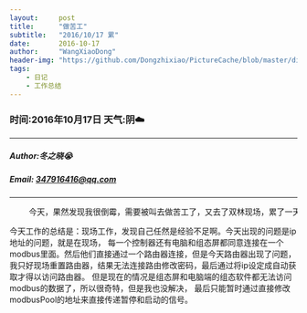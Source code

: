 ```yaml
---
layout:     post
title:      "做苦工"
subtitle:   "2016/10/17 累"
date:       2016-10-17
author:     "WangXiaoDong"
header-img: "https://github.com/Dongzhixiao/PictureCache/blob/master/diaryPic/20161017.jpg?raw=true"
tags:
    - 日记
    - 工作总结
---
```


### 时间:2016年10月17日 天气:阴:cloud:
-----
#####   Author:冬之晓:sob:
#####   Email: 347916416@qq.com
----------

<pre>
    今天，果然发现我很倒霉，需要被叫去做苦工了，又去了双林现场，累了一天，回来都8点多了，哎，真累！
</pre>

今天工作的总结是：现场工作，发现自己任然是经验不足啊。今天出现的问题是ip地址的问题，就是在现场，
每一个控制器还有电脑和组态屏都同意连接在一个modbus里面。然后他们直接通过一个路由器连接，但是今天路由器出现了问题，
我只好现场重置路由器，结果无法连接路由修改密码，最后通过将ip设定成自动获取才得以访问路由器。
但是现在的情况是组态屏和电脑端的组态软件都无法访问modbus的数据了，所以很奇特，但是我也没解决，
最后只能暂时通过直接修改modbusPool的地址来直接传递暂停和启动的信号。